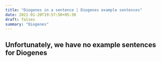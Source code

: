 ```yaml
---
title: "Diogenes in a sentence | Diogenes example sentences"
date: 2021-01-20T19:57:50+05:30
draft: falses
summary: "Diogenes"
---
```

## Unfortunately, we have no example sentences for Diogenes                 
